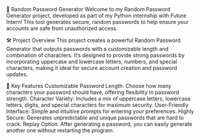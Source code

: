 🔐 Random Password Generator
Welcome to my Random Password Generator project, developed as part of my Python internship with Future Intern! This tool generates secure, random passwords to help ensure your accounts are safe from unauthorized access.

🛠️ Project Overview
This project creates a powerful Random Password Generator that outputs passwords with a customizable length and combination of characters. It’s designed to provide strong passwords by incorporating uppercase and lowercase letters, numbers, and special characters, making it ideal for secure account creation and password updates.

🚀 Key Features
Customizable Password Length: Choose how many characters your password should have, offering flexibility in password strength.
Character Variety: Includes a mix of uppercase letters, lowercase letters, digits, and special characters for maximum security.
User-Friendly Interface: Simple and intuitive prompts for entering your preferences.
Highly Secure: Generates unpredictable and unique passwords that are hard to crack.
Replay Option: After generating a password, you can easily generate another one without restarting the program.
